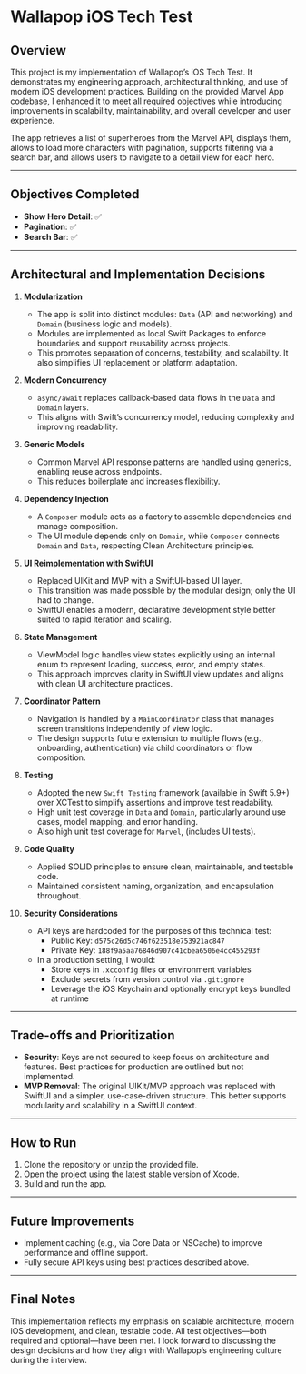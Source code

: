 # Wallapop iOS Tech Test

## Overview
This project is my implementation of Wallapop’s iOS Tech Test. It demonstrates my engineering approach, architectural thinking, and use of modern iOS development practices. Building on the provided Marvel App codebase, I enhanced it to meet all required objectives while introducing improvements in scalability, maintainability, and overall developer and user experience.

The app retrieves a list of superheroes from the Marvel API, displays them, allows to load more characters with pagination, supports filtering via a search bar, and allows users to navigate to a detail view for each hero.

---

## Objectives Completed

- **Show Hero Detail**: ✅
- **Pagination**: ✅
- **Search Bar**: ✅

---

## Architectural and Implementation Decisions

1. **Modularization**
   - The app is split into distinct modules: `Data` (API and networking) and `Domain` (business logic and models).
   - Modules are implemented as local Swift Packages to enforce boundaries and support reusability across projects.
   - This promotes separation of concerns, testability, and scalability. It also simplifies UI replacement or platform adaptation.

2. **Modern Concurrency**
   - `async/await` replaces callback-based data flows in the `Data` and `Domain` layers.
   - This aligns with Swift’s concurrency model, reducing complexity and improving readability.

3. **Generic Models**
   - Common Marvel API response patterns are handled using generics, enabling reuse across endpoints.
   - This reduces boilerplate and increases flexibility.

4. **Dependency Injection**
   - A `Composer` module acts as a factory to assemble dependencies and manage composition.
   - The UI module depends only on `Domain`, while `Composer` connects `Domain` and `Data`, respecting Clean Architecture principles.

5. **UI Reimplementation with SwiftUI**
   - Replaced UIKit and MVP with a SwiftUI-based UI layer.
   - This transition was made possible by the modular design; only the UI had to change.
   - SwiftUI enables a modern, declarative development style better suited to rapid iteration and scaling.

6. **State Management**
   - ViewModel logic handles view states explicitly using an internal enum to represent loading, success, error, and empty states.
   - This approach improves clarity in SwiftUI view updates and aligns with clean UI architecture practices.

7. **Coordinator Pattern**
   - Navigation is handled by a `MainCoordinator` class that manages screen transitions independently of view logic.
   - The design supports future extension to multiple flows (e.g., onboarding, authentication) via child coordinators or flow composition.

8. **Testing**
   - Adopted the new `Swift Testing` framework (available in Swift 5.9+) over XCTest to simplify assertions and improve test readability.
   - High unit test coverage in `Data` and `Domain`, particularly around use cases, model mapping, and error handling.
   - Also high unit test coverage for `Marvel`, (includes UI tests).

9. **Code Quality**
   - Applied SOLID principles to ensure clean, maintainable, and testable code.
   - Maintained consistent naming, organization, and encapsulation throughout.

10. **Security Considerations**
    - API keys are hardcoded for the purposes of this technical test:
      - Public Key: `d575c26d5c746f623518e753921ac847`
      - Private Key: `188f9a5aa76846d907c41cbea6506e4cc455293f`
    - In a production setting, I would:
      - Store keys in `.xcconfig` files or environment variables
      - Exclude secrets from version control via `.gitignore`
      - Leverage the iOS Keychain and optionally encrypt keys bundled at runtime

---

## Trade-offs and Prioritization

- **Security**: Keys are not secured to keep focus on architecture and features. Best practices for production are outlined but not implemented.
- **MVP Removal**: The original UIKit/MVP approach was replaced with SwiftUI and a simpler, use-case-driven structure. This better supports modularity and scalability in a SwiftUI context.

---

## How to Run

1. Clone the repository or unzip the provided file.
2. Open the project using the latest stable version of Xcode.
3. Build and run the app.

---

## Future Improvements

- Implement caching (e.g., via Core Data or NSCache) to improve performance and offline support.
- Fully secure API keys using best practices described above.

---

## Final Notes

This implementation reflects my emphasis on scalable architecture, modern iOS development, and clean, testable code. All test objectives—both required and optional—have been met. I look forward to discussing the design decisions and how they align with Wallapop’s engineering culture during the interview.
